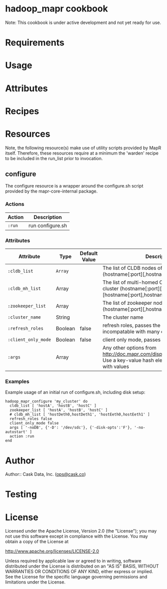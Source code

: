 # hadoop_mapr cookbook

Note: This cookbook is under active development and not yet ready for use.

# Requirements

# Usage

# Attributes

# Recipes

# Resources

Note, the following resource(s) make use of utility scripts provided by MapR itself.  Therefore, these resources require
at a minimum the 'warden' recipe to be included in the run_list prior to invocation.

## configure

The configure resource is a wrapper around the configure.sh script provided by the mapr-core-internal package.

### Actions
Action | Description
------ | -----------
`:run` | run configure.sh

### Attributes
Attribute | Type | Default Value | Description
--------- | ---- | ------------- | -----------
`:cldb_list` | `Array` | | The list of CLDB nodes of the cluster (hostname[:port][,hostname[:port]...])
`:cldb_mh_list` | Array | | The list of multi-homed CLDB nodes of the cluster (hostname[:port][,hostname[:port] [hostname[:port],hostname[:port] ...])
`:zookeeper_list` | Array | | The list of zookeeper nodes of the cluster (hostname[:port][,hostname[:port]...])
`:cluster_name` | String | | The cluster name
`:refresh_roles` | Boolean | false | refresh roles, passes the -R flag. It is incompatable with many other options
`:client_only_mode` | Boolean | false | client only mode, passes the -c flag
`:args` | Array | | Any other options from http://doc.mapr.com/display/MapR/configure.sh. Use a key-value hash element for parameters with values

### Examples
Example usage of an initial run of configure.sh, including disk setup:
```
hadoop_mapr_configure 'my_cluster' do
  cldb_list [ 'hostA', 'hostB', 'hostC' ]
  zookeeper_list [ 'hostA', 'hostB', 'hostC' ]
  # cldb_mh_list [ 'hostDeth0,hostDeth1', 'hostEeth0,hostEeth1' ]
  refresh_roles false
  client_only_mode false
  args [ '-noDB', {'-D': '/dev/sdc'}, {'-disk-opts':'F'}, '-no-autostart' ]
  action :run
end
```

# Author

Author:: Cask Data, Inc. (<ops@cask.co>)

# Testing

# License

Licensed under the Apache License, Version 2.0 (the "License"); you may not use this software except in compliance with the License. You may obtain a copy of the License at

http://www.apache.org/licenses/LICENSE-2.0

Unless required by applicable law or agreed to in writing, software distributed under the License is distributed on an "AS IS" BASIS, WITHOUT WARRANTIES OR CONDITIONS OF ANY KIND, either express or implied. See the License for the specific language governing permissions and limitations under the License.
